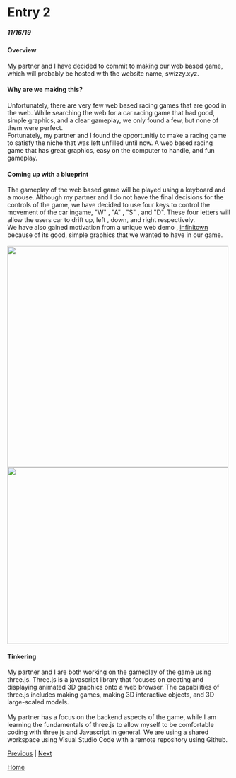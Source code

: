 # Entry 2
##### 11/16/19

#### Overview
  My partner and I have decided to commit to making our web based game, which will probably be hosted with the website name, swizzy.xyz.

#### Why are we making this?
  Unfortunately, there are very few web based racing games that are good in the web. While searching the web for a car racing game that had good, simple graphics, and a clear gameplay, we only found a few, but none of them were perfect.
  <br>
  Fortunately, my partner and I found the opportunitiy to make a racing game to satisfy the niche that was left unfilled until now. A web based racing game that has great graphics, easy on the computer to handle, and fun gameplay.

#### Coming up with a blueprint
  The gameplay of the web based game will be played using a keyboard and a mouse. Although my partner and I do not have the final decisions for the controls of the game, we have decided to use four keys to control the movement of the car ingame, "W" , "A" , "S" , and "D". These four letters will allow the users car to drift up, left , down, and right respectively.
  <br>
  We have also gained motivation from a unique web demo , [infinitown](https://demos.littleworkshop.fr/infinitown) because of its good, simple graphics that we wanted to have in our game.
  <br>
  <br>
  <img src="https://toppng.com/uploads/preview/wasd-keys-png-wasd-keys-11562858827u3bz8nzi7e.png"  height="500" width="500" >
  <br>
  <img src="https://i.gyazo.com/3818000583c99ef2151f66c2b022756b.jpg"  height="400" width="500" >


#### Tinkering
  My partner and I are both working on the gameplay of the game using three.js. Three.js is a javascript library that focuses on creating and displaying animated 3D graphics onto a web browser. The capabilities of three.js includes making games, making 3D interactive objects, and 3D large-scaled models.
  <br>
  <br>
  My partner has a focus on the backend aspects of the game, while I am learning the fundamentals of three.js to allow myself to be comfortable coding with three.js and Javascript in general.
  We are using a shared workspace using Visual Studio Code with a remote repository using Github.

[Previous](entry01.md) | [Next](entry03.md)

[Home](../README.md)
